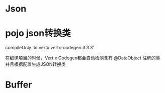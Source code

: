 

# Json

# pojo json转换类

	
compileOnly 'io.vertx:vertx-codegen:3.3.3'

在编译项目的时候，Vert.x Codegen都会自动检测含有 @DataObject 注解的类并且根据配置生成JSON转换类


# Buffer

